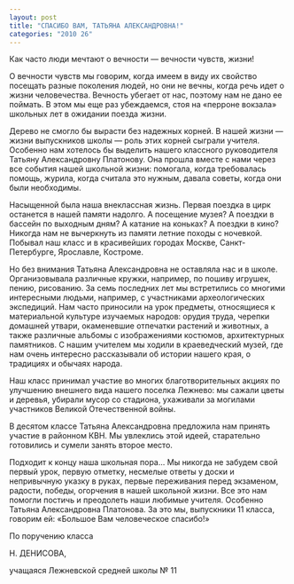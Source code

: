 ```yaml
---
layout: post
title: "СПАСИБО ВАМ, ТАТЬЯНА АЛЕКСАНДРОВНА!"
categories: "2010 26"
---
```


Как часто люди мечтают о вечности — вечности чувств, жизни!

О вечности чувств мы говорим, когда имеем в виду их свойство посещать разные поколения людей, но они не вечны, когда речь идет о жизни человечества. Вечность убегает от нас, поэтому нам не дано ее поймать. В этом мы еще раз убеждаемся, стоя на «перроне вокзала» школьных лет в ожидании поезда жизни.

Дерево не смогло бы вырасти без надежных корней. В нашей жизни — жизни выпускников школы — роль этих корней сыграли учителя. Особенно нам хотелось бы выделить нашего классного руководителя Татьяну Александровну Платонову. Она прошла вместе с нами через все события нашей школьной жизни: помогала, когда требовалась помощь, журила, когда считала это нужным, давала советы, когда они были необходимы.

Насыщенной была наша внеклассная жизнь. Первая поездка в цирк останется в нашей памяти надолго. А посещение музея? А поездки в бассейн по выходным дням? А катание на коньках? А поездки в кино? Никогда нам не вычеркнуть из памяти летние походы с ночевкой. Побывал наш класс и в красивейших городах Москве, Санкт-Петербурге, Ярославле, Костроме.

Но без внимания Татьяна Александровна не оставляла нас и в школе.  Организовывала различные кружки, например, по пошиву игрушек, пению, рисованию. За семь последних лет мы встретились со многими интересными людьми, например, с участниками археологических экспедиций. Нам часто приносили на урок предметы, относящиеся к материальной культуре изучаемых народов: орудия труда, черепки домашней утвари, окаменевшие отпечатки растений и животных, а также различные альбомы с изображениями костюмов, архитектурных памятников. С нашим учителем мы ходили в краеведческий музей, где нам очень интересно рассказывали об истории нашего края, о традициях и обычаях народа.

Наш класс принимал участие во многих благотворительных акциях по улучшению внешнего вида нашего поселка Лежнево: мы сажали цветы и деревья, убирали мусор со стадиона, ухаживали за могилами участников Великой Отечественной войны.

В десятом классе Татьяна Александровна предложила нам принять участие в районном КВН. Мы увлеклись этой идеей, старательно готовились и сумели занять второе место.

Подходит к концу наша школьная пора... Мы никогда не забудем свой первый урок, первую отметку, несмелые ответы у доски и непривычную указку в руках, первые переживания перед экзаменом, радости, победы, огорчения в нашей школьной жизни. Все это нам помогли постичь и преодолеть наши любимые учителя. Особенно Татьяна Александровна Платонова. За это мы, выпускники 11 класса, говорим ей: «Большое Вам человеческое спасибо!»

По поручению класса

Н. ДЕНИСОВА,

учащаяся Лежневской средней школы № 11


